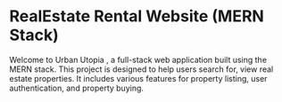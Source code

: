 # RealEstate Rental Website (MERN Stack)

Welcome to Urban Utopia , a full-stack web application built using the MERN stack. This project is designed to help users search for, view real estate properties. It includes various features for property listing, user authentication, and property buying.